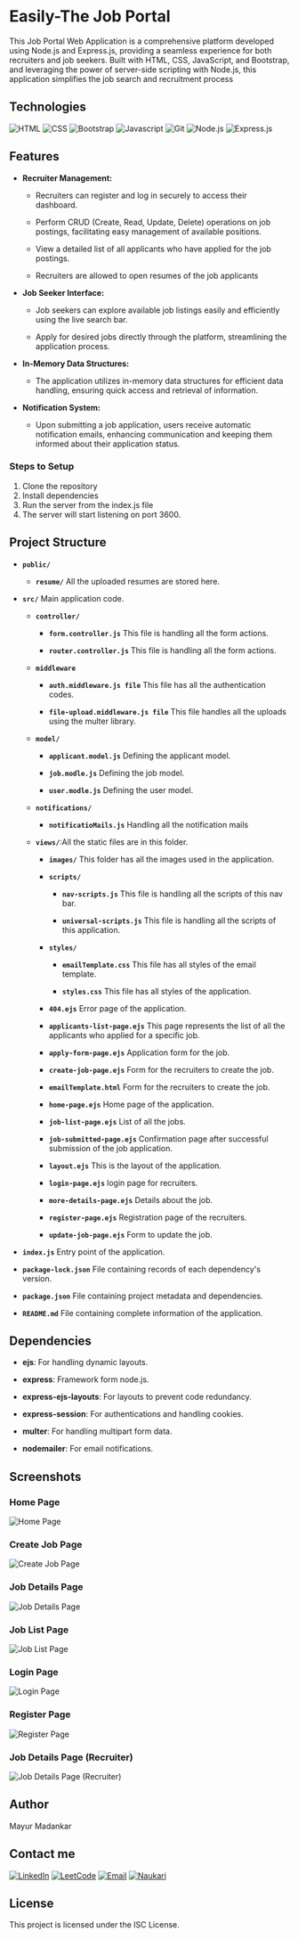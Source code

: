 # Easily-The Job Portal

This Job Portal Web Application is a comprehensive platform developed using Node.js and Express.js, providing a seamless experience for both recruiters and job seekers. Built with HTML, CSS, JavaScript, and Bootstrap, and leveraging the power of server-side scripting with Node.js, this application simplifies the job search and recruitment process


## Technologies

![HTML](https://img.shields.io/badge/HTML5-E34F26?style=for-the-badge&logo=html5&logoColor=white)
![CSS](https://img.shields.io/badge/CSS3-1572B6?style=for-the-badge&logo=css3&logoColor=white)
![Bootstrap](https://img.shields.io/badge/Bootstrap-563D7C?style=for-the-badge&logo=bootstrap&logoColor=white)
![Javascript](https://img.shields.io/badge/JavaScript-F7DF1E?style=for-the-badge&logo=javascript&logoColor=black)
![Git](https://img.shields.io/badge/GIT-E44C30?style=for-the-badge&logo=git&logoColor=white)
![Node.js](https://img.shields.io/badge/Node.js-43853D?style=for-the-badge&logo=node.js&logoColor=white)
![Express.js](https://img.shields.io/badge/Express.js-404D59?style=for-the-badge)



## Features

- **Recruiter Management:** 

    - Recruiters can register and log in securely to access their dashboard.

    - Perform CRUD (Create, Read, Update, Delete) operations on job postings, facilitating easy management of available positions.

    - View a detailed list of all applicants who have applied for the job postings.

    - Recruiters are allowed to open resumes of the job applicants

- **Job Seeker Interface:**

    - Job seekers can explore available job listings easily and efficiently using the live search bar.

    - Apply for desired jobs directly through the platform, streamlining the application process.

- **In-Memory Data Structures:**

    - The application utilizes in-memory data structures for efficient data handling, ensuring quick access and retrieval of information.

- **Notification System:**

    - Upon submitting a job application, users receive automatic notification emails, enhancing communication and keeping them informed about their application status.

### Steps to Setup

1. Clone the repository
2. Install dependencies
3. Run the server from the index.js file 
3. The server will start listening on port 3600.


## Project Structure

- **`public/`**

    - **`resume/`** All the uploaded resumes are stored here.

- **`src/`** Main application code.  

     - **`controller/`**
         - **`form.controller.js`** This file is handling all the form actions.

         - **`router.controller.js`** This file is handling all the form actions.

     - **`middleware`**
        - **`auth.middleware.js file`** This file has all the authentication codes.

        - **`file-upload.middleware.js file`** This file handles all the uploads using the multer library.

     - **`model/`**

         - **`applicant.model.js`** Defining the applicant model.

         - **`job.modle.js`** Defining the job model.

         - **`user.modle.js`** Defining the user model.

     - **`notifications/`**

         - **`notificatioMails.js`** Handling all the notification mails

     - **`views/`**:All the static files are in this folder. 

        - **`images/`** This folder has all the images used in the application.

        - **`scripts/`** 

            - **`nav-scripts.js`** This file is handling all the scripts of this nav bar.

            - **`universal-scripts.js`** This file is handling all the scripts of this application.

        - **`styles/`**

             - **`emailTemplate.css`** This file has all styles of the email template.

            - **`styles.css`** This file has all styles of the application.
        
        - **`404.ejs`** Error page of the application.

        - **`applicants-list-page.ejs`** This page represents the list of all the applicants who applied for a specific job.

        - **`apply-form-page.ejs`** Application form for the job.

        - **`create-job-page.ejs`** Form for the recruiters to create the job.

        - **`emailTemplate.html`** Form for the recruiters to create the job.

        - **`home-page.ejs`** Home page of the application.

        - **`job-list-page.ejs`** List of all the jobs.

        - **`job-submitted-page.ejs`** Confirmation page after successful submission of the job application.

        - **`layout.ejs`** This is the layout of the application.

        - **`login-page.ejs`** login page for recruiters.

        - **`more-details-page.ejs`** Details about the job.

        - **`register-page.ejs`** Registration page of the recruiters.

        - **`update-job-page.ejs`** Form to update the job.


- **`index.js`** Entry point of the application.
- **`package-lock.json`** File containing records of each dependency's version.
- **`package.json`** File containing project metadata and dependencies.
- **`README.md`** File containing complete information of the application.


## Dependencies

  - **ejs**: For handling dynamic layouts.

  - **express**: Framework form node.js.

  - **express-ejs-layouts**: For layouts to prevent code redundancy.

  - **express-session**: For authentications and handling cookies.

  - **multer**: For handling multipart form data.

  - **nodemailer**: For email notifications.


## Screenshots

### Home Page

![Home Page](/src/views/images/Easily-Home-Page.png "Home Page")

### Create Job Page

![Create Job Page](/src/views/images/Easily-Create-Job-Page.png "Create Job Page")

### Job Details Page

![Job Details Page](/src/views/images/Easily-Job-Details-page.png "Job Details Page")

### Job List Page

![Job List Page](/src/views/images/Easily-Job-List-Page.png "Job List Page")

### Login Page

![Login Page](/src/views/images/Easily-Login-Page.png "Login Page")

### Register Page

![Register Page](/src/views/images/Easily-Register-Page.png "Register Page")

### Job Details Page (Recruiter)

![Job Details Page (Recruiter)](/src/views/images/Easily-Rec-Job-Details-Page.png "Job Details Page (Recruiter)")


## Author

Mayur Madankar

## Contact me 

 [![LinkedIn](https://img.shields.io/badge/LinkedIn-0077B5?style=for-the-badge&logo=linkedin&logoColor=white)](https://www.linkedin.com/in/mayur-madankar/)  [![LeetCode](https://img.shields.io/badge/-LeetCode-FFA116?style=for-the-badge&logo=LeetCode&logoColor=black)](https://leetcode.com/u/mayurmadankar/)  [![Email](https://img.shields.io/badge/Email-D14836?style=for-the-badge&logo=gmail&logoColor=white)](mailto:madankarmayur5@gmail.com) 
 [![Naukari](https://img.shields.io/badge/Naukri.com-0A66C2?style=for-the-badge&logo=Naukri.com&logoColor=white)](https://www.naukri.com/mnjuser/profile?id=&altresid)

## License

This project is licensed under the ISC License.

